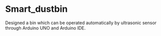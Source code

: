 # Smart_dustbin
Designed a bin which can be operated automatically by ultrasonic sensor through Arduino UNO and Arduino IDE.
